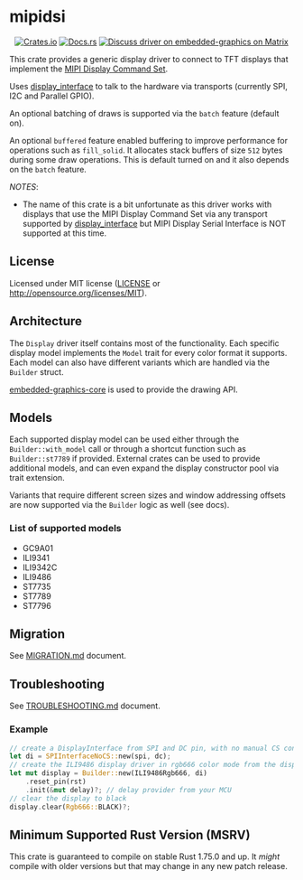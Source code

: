 # mipidsi

<p align="center">
    <a href="https://crates.io/crates/mipidsi"><img src="https://img.shields.io/crates/v/mipidsi.svg" alt="Crates.io"></a>
    <a href="https://docs.rs/mipidsi"><img src="https://docs.rs/mipidsi/badge.svg" alt="Docs.rs"></a>
    <a href="https://matrix.to/#/#rust-embedded-graphics:matrix.org"><img src="https://img.shields.io/matrix/rust-embedded-graphics:matrix.org" alt="Discuss driver on embedded-graphics on Matrix"></a>
</p>

This crate provides a generic display driver to connect to TFT displays
that implement the [MIPI Display Command Set](https://www.mipi.org/specifications/display-command-set).

Uses [display_interface](https://crates.io/crates/display-interface) to talk to the hardware via transports (currently SPI, I2C and Parallel GPIO).

An optional batching of draws is supported via the `batch` feature (default on).

An optional `buffered` feature enabled buffering to improve performance for operations such as `fill_solid`. It allocates stack buffers of size `512` bytes during some draw operations.
This is default turned on and it also depends on the `batch` feature.

*NOTES*:

* The name of this crate is a bit unfortunate as this driver works with displays that use the MIPI Display Command Set via any transport supported by [display_interface](https://crates.io/crates/display-interface) but MIPI Display Serial Interface is NOT supported at this time.

## License

Licensed under MIT license ([LICENSE](LICENSE) or http://opensource.org/licenses/MIT).

## Architecture

The `Display` driver itself contains most of the functionality. Each specific display model implements the `Model` trait for every color format it supports. Each model can also have different variants which are handled via the `Builder` struct.

[embedded-graphics-core](https://crates.io/crates/embedded-graphics-core) is used to provide the drawing API.

## Models

Each supported display model can be used either through the `Builder::with_model` call or through a shortcut function such as `Builder::st7789` if provided. External crates can be used to provide additional models, and can even expand the display constructor pool via trait extension.

Variants that require different screen sizes and window addressing offsets are now supported via the `Builder` logic as well (see docs).

### List of supported models

* GC9A01
* ILI9341
* ILI9342C
* ILI9486
* ST7735
* ST7789
* ST7796

## Migration

See [MIGRATION.md](../docs/MIGRATION.md) document.

## Troubleshooting

See [TROUBLESHOOTING.md](../docs/TROUBLESHOOTING.md) document.

### Example
```rust
// create a DisplayInterface from SPI and DC pin, with no manual CS control
let di = SPIInterfaceNoCS::new(spi, dc);
// create the ILI9486 display driver in rgb666 color mode from the display interface and use a HW reset pin during init
let mut display = Builder::new(ILI9486Rgb666, di)
    .reset_pin(rst)
    .init(&mut delay)?; // delay provider from your MCU
// clear the display to black
display.clear(Rgb666::BLACK)?;
```

## Minimum Supported Rust Version (MSRV)

This crate is guaranteed to compile on stable Rust 1.75.0 and up. It *might*
compile with older versions but that may change in any new patch release.
